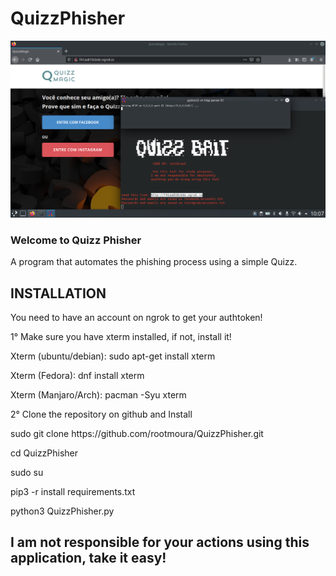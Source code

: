 # QuizzPhisher

![Screenshot](demo.png)

<h3> Welcome to Quizz Phisher </h3>
A program that automates the phishing process using a simple Quizz.
<h2> INSTALLATION </h2>

You need to have an account on ngrok to get your authtoken!

1° Make sure you have xterm installed, if not, install it!
<p>Xterm (ubuntu/debian): sudo apt-get install xterm</p>
<p>Xterm (Fedora): dnf install xterm</p>
<p>Xterm (Manjaro/Arch): pacman -Syu xterm</p>


2° Clone the repository on github and Install

<p>sudo git clone https://github.com/rootmoura/QuizzPhisher.git</p>
<p>cd QuizzPhisher</p>
<p>sudo su</p>
<p>pip3 -r install requirements.txt</p>
<p>python3 QuizzPhisher.py</p>


<h2> I am not responsible for your actions using this application, take it easy! </h2>









